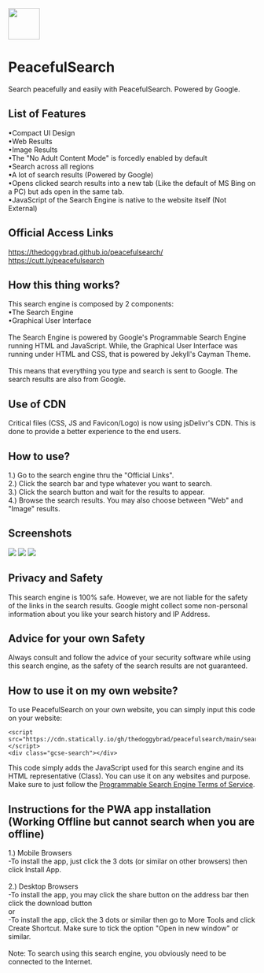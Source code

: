 <img src="favicon.png" width="64" height="64" />

# PeacefulSearch
Search peacefully and easily with PeacefulSearch. Powered by Google.

## List of Features
•Compact UI Design
<br>
•Web Results
<br>
•Image Results
<br>
•The "No Adult Content Mode" is forcedly enabled by default
<br>
•Search across all regions
<br>
•A lot of search results (Powered by Google)
<br>
•Opens clicked search results into a new tab (Like the default of MS Bing on a PC) but ads open in the same tab.
<br>
•JavaScript of the Search Engine is native to the website itself (Not External)

## Official Access Links
https://thedoggybrad.github.io/peacefulsearch/
<br>
https://cutt.ly/peacefulsearch

## How this thing works?
This search engine is composed by 2 components:
<br>
•The Search Engine
<br>
•Graphical User Interface
<br>
<br>
The Search Engine is powered by Google's Programmable Search Engine running HTML and JavaScript. While, the Graphical User Interface was running under HTML and CSS, that is powered by Jekyll's Cayman Theme.
<br>
<br>
This means that everything you type and search is sent to Google. The search results are also from Google.

## Use of CDN
Critical files (CSS, JS and Favicon/Logo) is now using jsDelivr's CDN. This is done to provide a better experience to the end users.

## How to use?
1.) Go to the search engine thru the "Official Links".
<br>
2.) Click the search bar and type whatever you want to search.
<br>
3.) Click the search button and wait for the results to appear.
<br>
4.) Browse the search results. You may also choose between "Web" and "Image" results.

## Screenshots
<img src ="1.jpg">
<img src ="2.jpg">
<img src ="3.jpg">

## Privacy and Safety
This search engine is 100% safe. However, we are not liable for the safety of the links in the search results. Google might collect some non-personal information about you like your search history and IP Address.

## Advice for your own Safety
Always consult and follow the advice of your security software while using this search engine, as the safety of the search results are not guaranteed.

## How to use it on my own website?
To use PeacefulSearch on your own website, you can simply input this code on your website:
```
<script src="https://cdn.statically.io/gh/thedoggybrad/peacefulsearch/main/searcher.js">
</script>
<div class="gcse-search"></div>
```
This code simply adds the JavaScript used for this search engine and its HTML representative (Class).
You can use it on any websites and purpose. Make sure to just follow the [Programmable Search Engine Terms of Service](https://support.google.com/programmable-search/answer/1714300?hl=en&ref_topic=4513742).

## Instructions for the PWA app installation (Working Offline but cannot search when you are offline)
1.) Mobile Browsers
<br>
-To install the app, just click the 3 dots (or similar on other browsers) then click Install App. 
<br>
<br>
2.) Desktop Browsers
<br>
-To install the app, you may click the share button on the address bar then click the download button
<br>
or
<br>
-To install the app, click the 3 dots or similar then go to More Tools and click Create Shortcut. Make sure to tick the option "Open in new window" or similar.
<br>
<br>
Note: To search using this search engine, you obviously need to be connected to the Internet. 
